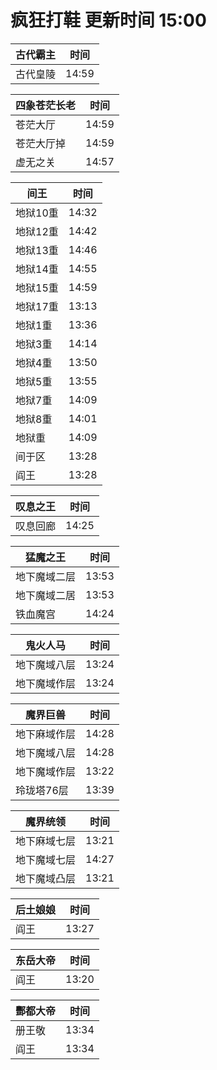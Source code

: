 # 疯狂打鞋 更新时间 15:00

| 古代霸主   | 时间    |
|--------|-------|
| 古代皇陵 | 14:59 |

| 四象苍茫长老   | 时间    |
|--------|-------|
| 苍茫大厅 | 14:59 |
| 苍茫大厅掉 | 14:59 |
| 虚无之关 | 14:57 |

| 间王   | 时间    |
|--------|-------|
| 地狱10重 | 14:32 |
| 地狱12重 | 14:42 |
| 地狱13重 | 14:46 |
| 地狱14重 | 14:55 |
| 地狱15重 | 14:59 |
| 地狱17重 | 13:13 |
| 地狱1重 | 13:36 |
| 地狱3重 | 14:14 |
| 地狱4重 | 13:50 |
| 地狱5重 | 13:55 |
| 地狱7重 | 14:09 |
| 地狱8重 | 14:01 |
| 地狱重 | 14:09 |
| 间于区 | 13:28 |
| 阎王 | 13:28 |

| 叹息之王   | 时间    |
|--------|-------|
| 叹息回廊 | 14:25 |

| 猛魔之王   | 时间    |
|--------|-------|
| 地下魔域二层 | 13:53 |
| 地下魔域二居 | 13:53 |
| 铁血魔宫 | 14:24 |

| 鬼火人马   | 时间    |
|--------|-------|
| 地下魔域八层 | 13:24 |
| 地下魔域作层 | 13:24 |

| 魔界巨兽   | 时间    |
|--------|-------|
| 地下麻域作层 | 14:28 |
| 地下魔域八层 | 14:28 |
| 地下魔域作层 | 13:22 |
| 玲珑塔76层 | 13:39 |

| 魔界统领   | 时间    |
|--------|-------|
| 地下麻域七层 | 13:21 |
| 地下魔域七层 | 14:27 |
| 地下魔域凸层 | 13:21 |

| 后土娘娘   | 时间    |
|--------|-------|
| 阎王 | 13:27 |

| 东岳大帝   | 时间    |
|--------|-------|
| 阎王 | 13:20 |

| 酆都大帝   | 时间    |
|--------|-------|
| 册王敬 | 13:34 |
| 阎王 | 13:34 |
